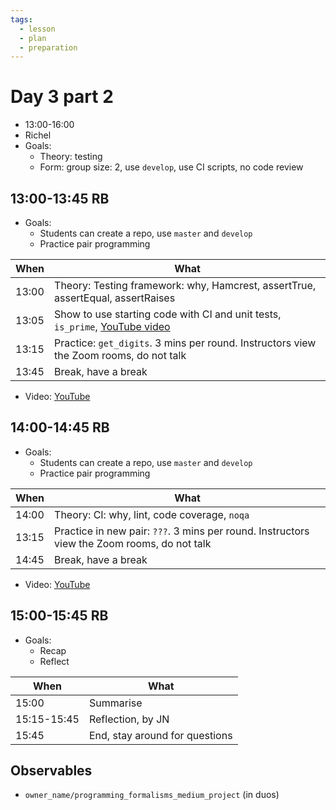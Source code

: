 ```yaml
---
tags:
  - lesson
  - plan
  - preparation
---
```


# Day 3 part 2

* 13:00-16:00
* Richel
* Goals:
    * Theory: testing
    * Form: group size: 2, use `develop`, use CI scripts, no code review

## 13:00-13:45 RB

* Goals:
    * Students can create a repo, use `master` and `develop`
    * Practice pair programming

When |What
-----|-------------------------
13:00|Theory: Testing framework: why, Hamcrest, assertTrue, assertEqual, assertRaises
13:05|Show to use starting code with CI and unit tests, `is_prime`, [YouTube video](https://youtu.be/qVtHieuwM1M)
13:15|Practice: `get_digits`. 3 mins per round. Instructors view the Zoom rooms, do not talk
13:45|Break, have a break

* Video: [YouTube](https://youtu.be/qVtHieuwM1M)

## 14:00-14:45 RB

* Goals:
    * Students can create a repo, use `master` and `develop`
    * Practice pair programming

When |What
-----|-------------------------
14:00|Theory: CI: why, lint, code coverage, `noqa`
13:15|Practice in new pair: `???`. 3 mins per round. Instructors view the Zoom rooms, do not talk
14:45|Break, have a break

* Video: [YouTube](https://youtu.be/vmRuSWhdA7c)

## 15:00-15:45 RB

* Goals:
    * Recap
    * Reflect

When       |What
-----------|-------------------------
15:00      |Summarise
15:15-15:45|Reflection, by JN
15:45      |End, stay around for questions

## Observables

* `owner_name/programming_formalisms_medium_project` (in duos)
